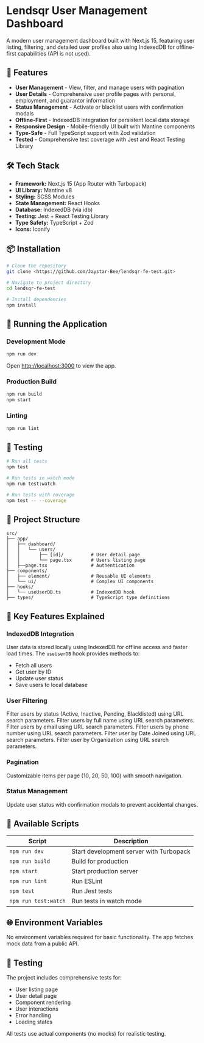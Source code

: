 # Lendsqr User Management Dashboard

A modern user management dashboard built with Next.js 15, featuring user listing, filtering, and detailed user profiles also using IndexedDB for offline-first capabilities (API is not used).

## 🚀 Features

- **User Management** - View, filter, and manage users with pagination
- **User Details** - Comprehensive user profile pages with personal, employment, and guarantor information
- **Status Management** - Activate or blacklist users with confirmation modals
- **Offline-First** - IndexedDB integration for persistent local data storage
- **Responsive Design** - Mobile-friendly UI built with Mantine components
- **Type-Safe** - Full TypeScript support with Zod validation
- **Tested** - Comprehensive test coverage with Jest and React Testing Library

## 🛠️ Tech Stack

- **Framework:** Next.js 15 (App Router with Turbopack)
- **UI Library:** Mantine v8
- **Styling:** SCSS Modules
- **State Management:** React Hooks
- **Database:** IndexedDB (via idb)
- **Testing:** Jest + React Testing Library
- **Type Safety:** TypeScript + Zod
- **Icons:** Iconify

## 📦 Installation

```bash
# Clone the repository
git clone <https://github.com/Jaystar-Bee/lendsqr-fe-test.git>

# Navigate to project directory
cd lendsqr-fe-test

# Install dependencies
npm install
```

## 🏃 Running the Application

### Development Mode
```bash
npm run dev
```
Open [http://localhost:3000](http://localhost:3000) to view the app.

### Production Build
```bash
npm run build
npm start
```

### Linting
```bash
npm run lint
```

## 🧪 Testing

```bash
# Run all tests
npm test

# Run tests in watch mode
npm run test:watch

# Run tests with coverage
npm test -- --coverage
```

## 📁 Project Structure

```
src/
├── app/
│   ├── dashboard/
│   │   └── users/
│   │       ├── [id]/          # User detail page
│   │       └── page.tsx       # Users listing page
│   ├──page.tsx                # Authentication
├── components/
│   ├── element/               # Reusable UI elements
│   └── ui/                    # Complex UI components
├── hooks/
│   └── useUserDB.ts           # IndexedDB hook
├── types/                     # TypeScript type definitions
```

## 🔑 Key Features Explained

### IndexedDB Integration
User data is stored locally using IndexedDB for offline access and faster load times. The `useUserDB` hook provides methods to:
- Fetch all users
- Get user by ID
- Update user status
- Save users to local database

### User Filtering
Filter users by status (Active, Inactive, Pending, Blacklisted) using URL search parameters.
Filter users by full name using URL search parameters.
Filter users by email using URL search parameters.
Filter users by phone number using URL search parameters.
Filter user by Date Joined using URL search parameters.
Filter user by Organization using URL search parameters.

### Pagination
Customizable items per page (10, 20, 50, 100) with smooth navigation.

### Status Management
Update user status with confirmation modals to prevent accidental changes.

## 🧩 Available Scripts

| Script | Description |
|--------|-------------|
| `npm run dev` | Start development server with Turbopack |
| `npm run build` | Build for production |
| `npm start` | Start production server |
| `npm run lint` | Run ESLint |
| `npm test` | Run Jest tests |
| `npm run test:watch` | Run tests in watch mode |

## 🌐 Environment Variables

No environment variables required for basic functionality. The app fetches mock data from a public API.

## 📝 Testing

The project includes comprehensive tests for:
- User listing page
- User detail page
- Component rendering
- User interactions
- Error handling
- Loading states

All tests use actual components (no mocks) for realistic testing.

